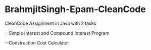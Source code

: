 # BrahmjitSingh-Epam-CleanCode

CleanCode Assignment in Java with 2 tasks

--Simple Interest and Compound Interest Program

--Construction Cost Calculator
